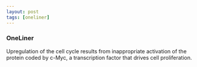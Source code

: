 ```yaml
---
layout: post
tags: [oneliner]
---
```



### OneLiner

Upregulation of the cell cycle results from inappropriate activation of the protein coded by c-Myc, a transcription factor that drives cell proliferation.
